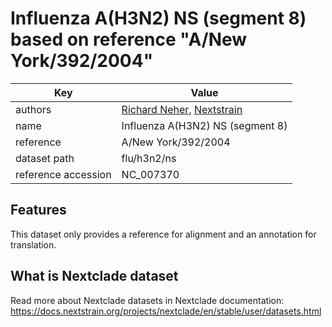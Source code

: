 # Influenza A(H3N2) NS (segment 8) based on reference "A/New York/392/2004"

| Key                  | Value                |
| -------------------- | -------------------- |
| authors                | [Richard Neher](https://neherlab.org), [Nextstrain](https://nextstrain.org)                         |
| name                 | Influenza A(H3N2) NS (segment 8)                    |
| reference            | A/New York/392/2004                    |
| dataset path         | flu/h3n2/ns                     |
| reference accession  | NC_007370   |

## Features
This dataset only provides a reference for alignment and an annotation for translation.

## What is Nextclade dataset

Read more about Nextclade datasets in Nextclade documentation: https://docs.nextstrain.org/projects/nextclade/en/stable/user/datasets.html
